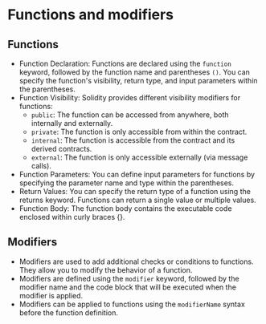 # Functions and modifiers

## Functions

- Function Declaration: Functions are declared using the `function` keyword, followed by the function name and parentheses `()`. You can specify the function's visibility, return type, and input parameters within the parentheses.
- Function Visibility: Solidity provides different visibility modifiers for functions:
  - `public`: The function can be accessed from anywhere, both internally and externally.
  - `private`: The function is only accessible from within the contract.
  - `internal`: The function is accessible from the contract and its derived contracts.
  - `external`: The function is only accessible externally (via message calls).
- Function Parameters: You can define input parameters for functions by specifying the parameter name and type within the parentheses.
- Return Values: You can specify the return type of a function using the returns keyword. Functions can return a single value or multiple values.
- Function Body: The function body contains the executable code enclosed within curly braces {}.

## Modifiers

-   Modifiers are used to add additional checks or conditions to functions. They allow you to modify the behavior of a function.
-   Modifiers are defined using the `modifier` keyword, followed by the modifier name and the code block that will be executed when the modifier is applied.
-   Modifiers can be applied to functions using the `modifierName` syntax before the function definition.



